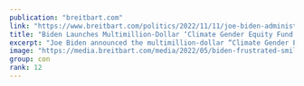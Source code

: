 ```yaml
---
publication: "breitbart.com"
link: "https://www.breitbart.com/politics/2022/11/11/joe-biden-administration-launches-multimillion-dollar-climate-gender-equity-fund/"
title: "Biden Launches Multimillion-Dollar ‘Climate Gender Equity Fund’"
excerpt: "Joe Biden announced the multimillion-dollar “Climate Gender Equity Fund” to address purported inequalities women face in climate finance."
image: "https://media.breitbart.com/media/2022/05/biden-frustrated-smile-AP-640x335.jpg"
group: con
rank: 12
---
```

